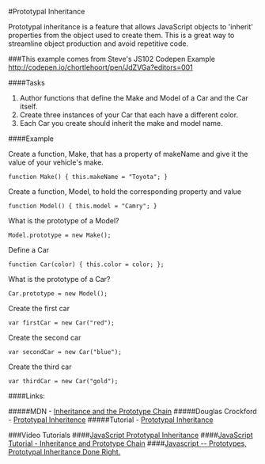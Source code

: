 #Prototypal Inheritance

Prototypal inheritance is a feature that allows JavaScript objects to 'inherit' properties from the object used to create them. This is a great way to streamline object production and avoid repetitive code. 

###This example comes from Steve's JS102 Codepen Example
http://codepen.io/chortlehoort/pen/JdZVGa?editors=001

####Tasks
1. Author functions that define the Make and Model of a Car and the Car itself.
2. Create three instances of your Car that each have a different color.
3. Each Car you create should inherit the make and model name.

####Example

Create a function, Make, that has a property of makeName and give it the value of your vehicle's make.

``function Make() {
  this.makeName = "Toyota";
}``

Create a function, Model, to hold the corresponding property and value

``function Model() {
  this.model = "Camry";
}``

What is the prototype of a Model?

``Model.prototype = new Make();``

Define a Car

``function Car(color) {
  this.color = color;
};``

What is the prototype of a Car?

``Car.prototype = new Model();``

Create the first car

``var firstCar = new Car("red");``

Create the second car

``var secondCar = new Car("blue");``

Create the third car

``var thirdCar = new Car("gold");``

####Links:

#####MDN - [Inheritance and the Prototype Chain](https://developer.mozilla.org/en-US/docs/Web/JavaScript/Inheritance_and_the_prototype_chain)
#####Douglas Crockford - [Prototypal Inheritence](http://javascript.crockford.com/prototypal.html)
#####Tutorial - [Prototypal Inheritance](http://javascript.info/tutorial/inheritance)

###Video Tutorials
####[JavaScript Prototypal Inheritance](https://www.youtube.com/watch?v=qMO-LTOrJaE)
####[JavaScript Tutorial - Inheritance and Prototype Chain](https://www.youtube.com/watch?v=RFWvIEVZ_j8)
####[Javascript -- Prototypes, Prototypal Inheritance Done Right.](https://www.youtube.com/watch?v=Yvf_kUBZmXg)
